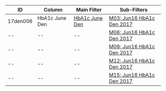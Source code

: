 ID | Column | Main Filter | Sub-Filters | 
-- | ------ | -------| -----------|
17den006| HbA1c June Den | [HbA1c June Den](https://github.com/Edward-Yao31/Salud-Y-Vida-Report/blob/master/main-filters/den/HbA1c%20June%20Den) | [M03: Jun16 HbA1c Den 2017](https://github.com/Edward-Yao31/Salud-Y-Vida-Report/blob/master/sub-filters/den/M03:%20Jun16%20HbA1c%20Den)
-- | --| --|[M06: Jun16 HbA1c Den 2017](https://github.com/Edward-Yao31/Salud-Y-Vida-Report/blob/master/sub-filters/den/M06:%20Jun16%20HbA1c%20Den)|
-- | --| --|[M09: Jun16 HbA1c Den 2017](https://github.com/Edward-Yao31/Salud-Y-Vida-Report/blob/master/sub-filters/den/M09:%20Jun16%20HbA1c%20Den)|
-- | --| --|[M12: Jun16 HbA1c Den 2017](https://github.com/Edward-Yao31/Salud-Y-Vida-Report/blob/master/sub-filters/den/M12:%20Jun16%20HbA1c%20Den)|
-- | --| --|[M15: Jun16 HbA1c Den 2017](https://github.com/Edward-Yao31/Salud-Y-Vida-Report/blob/master/sub-filters/den/M15:%20Jun16%20HbA1c%20Den)|
